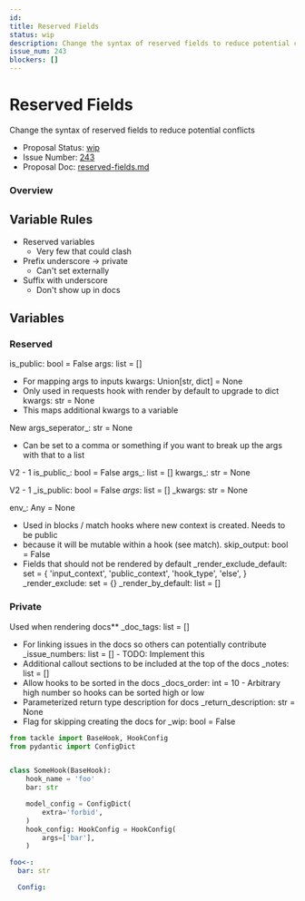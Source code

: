 ```yaml
---
id:
title: Reserved Fields
status: wip
description: Change the syntax of reserved fields to reduce potential conflicts
issue_num: 243
blockers: []
---
```

[//]: # (--start-header--DO NOT MODIFY)

# Reserved Fields

Change the syntax of reserved fields to reduce potential conflicts

- Proposal Status: [wip](README.md#status)
- Issue Number: [243](https://github.com/sudoblockio/tackle/issue/243)
- Proposal Doc: [reserved-fields.md](https://github.com/sudoblockio/tackle/blob/main/proposals/reserved-fields.md)

### Overview
[//]: # (--end-header--start-body--MODIFY)


## Variable Rules

- Reserved variables
  - Very few that could clash
- Prefix underscore -> private
  - Can't set externally
- Suffix with underscore
  - Don't show up in docs

## Variables

### Reserved

is_public: bool = False
args: list = []
- For mapping args to inputs
kwargs: Union[str, dict] = None
- Only used in requests hook with render by default to upgrade to dict
kwargs: str = None
- This maps additional kwargs to a variable

New
args_seperator_: str = None
- Can be set to a comma or something if you want to break up the args with that to a list

V2 - 1
is_public_: bool = False
args_: list = []
kwargs_: str = None

V2 - 1
_is_public: bool = False
_args_: list = []
_kwargs: str = None

env_: Any = None
- Used in blocks / match hooks where new context is created. Needs to be public
- because it will be mutable within a hook (see match).
skip_output: bool = False
- Fields that should not be rendered by default
_render_exclude_default: set = {
    'input_context',
    'public_context',
    'hook_type',
    'else',
}
_render_exclude: set = {}
_render_by_default: list = []

### Private

Used when rendering docs**
_doc_tags: list = []
- For linking issues in the docs so others can potentially contribute
_issue_numbers: list = []  - TODO: Implement this
- Additional callout sections to be included at the top of the docs
_notes: list = []
- Allow hooks to be sorted in the docs
_docs_order: int = 10  - Arbitrary high number so hooks can be sorted high or low
- Parameterized return type description for docs
_return_description: str = None
- Flag for skipping creating the docs for
_wip: bool = False

```python
from tackle import BaseHook, HookConfig
from pydantic import ConfigDict


class SomeHook(BaseHook):
    hook_name = 'foo'
    bar: str

    model_config = ConfigDict(
        extra='forbid',
    )
    hook_config: HookConfig = HookConfig(
        args=['bar'],
    )
```


```yaml
foo<-:
  bar: str

  Config:


```
